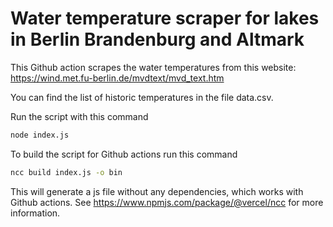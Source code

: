 # Water temperature scraper for lakes in Berlin Brandenburg and Altmark

This Github action scrapes the water temperatures from this website: https://wind.met.fu-berlin.de/mvdtext/mvd_text.htm

You can find the list of historic temperatures in the file data.csv.

Run the script with this command
```bash
node index.js
```

To build the script for Github actions run this command
```bash
ncc build index.js -o bin
```
This will generate a js file without any dependencies, which works with Github actions.
See https://www.npmjs.com/package/@vercel/ncc for more information.
